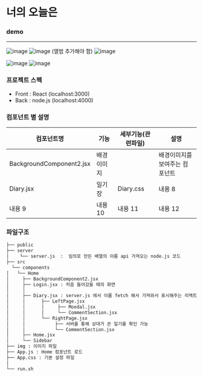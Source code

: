 # 너의 오늘은 

### demo 
---
![image](https://github.com/rambus2006/ITSHOW/assets/101540710/763a39df-379e-4605-8356-9cdcdda403dc)
![image](https://github.com/rambus2006/ITSHOW/assets/101540710/2e6117e2-700e-49bf-84fd-d89e9af9ede2)
(앨범 추가해야 함)
![image](https://github.com/rambus2006/ITSHOW/assets/101540710/f3b8438b-c1a6-407b-bf47-75c534a7b325)


![image](https://github.com/rambus2006/ITSHOW/assets/101540710/c0ea0b39-770b-420b-baa2-83a7a106ddcb)
![image](https://github.com/rambus2006/ITSHOW/assets/101540710/b336c446-2d56-4786-b99f-bd75c02e4580)


### 프로젝트 스펙 
- Front : React (localhost:3000)
- Back : node.js (localhost:4000)

### 컴포넌트 별 설명 
| 컴포넌트명| 기능 | 세부기능(관련파일) | 설명 |
|---|---|---|---|
|BackgroundComponent2.jsx|배경이미지||배경이미지를 보여주는 컴포넌트|
|Diary.jsx|일기장|Diary.css|내용 8|
|내용 9|내용 10|내용 11|내용 12|

### 파일구조
```bash
├── public 
├── server
│    └── server.js  :  임의로 만든 배열의 이름 api 가져오는 node.js 코드 
├── src
  └── components
│   └── Home
│     ├── BackgroundComponent2.jsx
│     ├── Login.jsx : 처음 들어갔을 때의 화면
│     │
│     ├── Diary.jsx : server.js 에서 이름 fetch 해서 가져와서 표시해주는 리액트 코드 
│     │      ├── LeftPage.jsx
│     │      │     ├── Moodal.jsx
│     │      │     └── CommentSection.jsx
│     │      └── RightPage.jsx
│     │           ├── 서버를 통해 상대가 쓴 일기를 확인 가능 
│     │           └── CommentSection.jsx
│     ├── Home.jsx 
│     └── Sidebar
├── img : 이미지 파일 
├── App.js : Home 컴포넌트 로드
├── App.css : 기본 설정 파일
│   
└── run.sh
``` 
